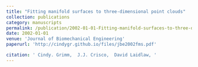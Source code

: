 ```yaml
---
title: "Fitting manifold surfaces to three-dimensional point clouds"
collection: publications
category: manuscripts
permalink: /publication/2002-01-01-Fitting-manifold-surfaces-to-three-dimensional-point-clouds
date: 2002-01-01
venue: 'Journal of Biomechanical Engineering'
paperurl: 'http://cindygr.github.io/files/jbe2002fms.pdf'

citation: ' Cindy. Grimm,  J.J. Crisco,  David Laidlaw, '
---
```


